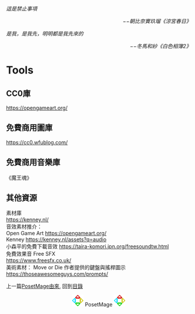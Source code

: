 *這是禁止事項*  
<p align="right"><i>−−朝比奈實玖瑠《涼宮春日》</i></p>

*是我，是我先，明明都是我先來的*  
<p align="right"><i>−−冬馬和紗《白色相簿2》</i></p>

# Tools

## CC0庫
https://opengameart.org/

## 免費商用圖庫
https://cc0.wfublog.com/

## 免費商用音樂庫
《魔王魂》

## 其他資源
素材庫  
https://kenney.nl/  
音效素材推介：  
Open Game Art https://opengameart.org/  
Kenney https://kenney.nl/assets?q=audio  
小森平的免費下載音效 https://taira-komori.jpn.org/freesoundtw.html  
免費效果音 Free SFX  
https://www.freesfx.co.uk/  
美術素材：
Move or Die 作者提供的鍵盤與搖桿圖示  
https://thoseawesomeguys.com/prompts/  

上一篇[PosetMage由來](../PosetMage), 
回到[目錄](/#appendix)


<p align="center"><img src="/Icon/New/PosetMage_t.png" Height="32" /> PosetMage <img src="/Icon/New/PosetMage_t.png" Height="32" /></p>
